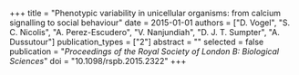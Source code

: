+++
title = "Phenotypic variability in unicellular organisms: from calcium signalling to social behaviour"
date = 2015-01-01
authors = ["D. Vogel", "S. C. Nicolis", "A. Perez-Escudero", "V. Nanjundiah", "D. J. T. Sumpter", "A. Dussutour"]
publication_types = ["2"]
abstract = ""
selected = false
publication = "*Proceedings of the Royal Society of London B: Biological Sciences*"
doi = "10.1098/rspb.2015.2322"
+++

